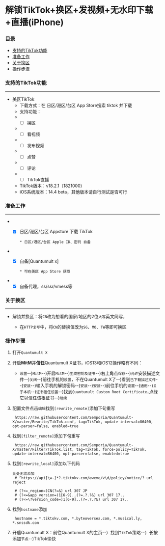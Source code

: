 # 解锁TikTok+换区+发视频+无水印下载+直播(iPhone)

### 目录

* [支持的TikTok功能](#支持的TikTok功能)
* [准备工作](#准备工作)
* [关于换区](#关于换区)
* [操作步骤](#操作步骤)

### 支持的TikTok功能

***
* 美区TikTok
    * 下载方式：在 日区/港区/台区 App Store搜索 tiktok 并下载
    * 支持功能：
    * - [ ] 换区
    * - [ ] 看视频
    * - [ ] 发布视频
    * - [ ] 点赞
    * - [ ] 评论
    * - [ ] TikTok直播
    * TikTok版本：v18.2.1（1821000）
    * iOS系统版本：14.4 beta，其他版本请自行测试是否可行

### 准备工作

***

* - [x] 日区/港区/台区 Appstore 下载 TikTok
           
        * 日区/港区/台区 Apple ID、密码 自备
            

* - [x] 自备[Quantumult x]
           
        * 可在美区 App Store 获取
    

* - [x] 自备代理，ss/ssr/vmess等

### 关于换区

***

* 解锁并换区：将`CN`改为想看的国家/地区的2位`大写`英文简写，

    * 在`HTTP复写`中，将`CN`的替换值改为`SG`、`MO`、`TW`等即可换区


### 操作步骤



1. 打开`Quantumult X`


2. 开启**MitM**并**信任**Quantumult X证书，iOS13和iOS12操作略有不同：
    * `设置`--)`MitM`--)开启`MitM`--)`生成密钥及证书`--)右上角点`保存`--)`允许`安装描述文件--)`关闭`--)前往手机的`设置`，不在Quantumult X了--)看到`已下载描述文件`--)`安装`--)输入手机的解锁密码--)`安装`--)`安装`--)前往手机的`设置`--)`通用`--)`关于本机`--)`证书信任设置`--)找到`Quantumult Custom Root Certificate…`点绿它以信任该根证书--)`继续`  

3. 配置文件点击`编辑`找到`[rewrite_remote]`添加下句重写

        https://raw.githubusercontent.com/Semporia/Quantumult-X/master/Rewrite/TikTok.conf, tag=TikTok, update-interval=86400, opt-parser=false, enabled=true

4. 找到`[filter_remote]`添加下句重写

        https://raw.githubusercontent.com/Semporia/Quantumult-X/master/Filter/TikTok.list, tag=TikTok, force-policy=TikTok, update-interval=86400, opt-parser=false, enabled=true


5. 找到`[rewrite_local]`添加以下代码

       此处无需添加
        # ^https://api[\w-]*?.tiktokv.com/aweme/v\d/policy/notice/? url reject

        # (?<=_region=)CN(?=&) url 307 JP
        # (?<=&app_version=)1[6-9]..(?=.?.?&) url 307 17..
        # (?<=\?version_code=)1[6-9]..(?=.?.?&) url 307 17..



6. 找到`hostname`添加

        hostname = *.tiktokv.com, *.byteoversea.com, *.musical.ly, *.snssdk.com
   
7. 开启Quantumult X：前往Quantumult X的主页--）找到`TikTok`策略--）长按添加`节点`--)TikTok愉快
